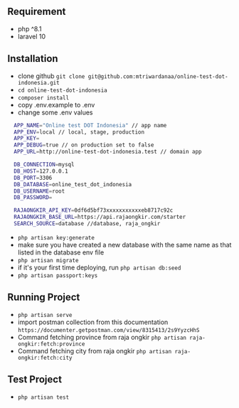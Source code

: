 ## Requirement
- php ^8.1
- laravel 10

## Installation

- clone github ``` git clone git@github.com:mtriwardanaa/online-test-dot-indonesia.git ```
- ``` cd online-test-dot-indonesia ```
- ``` composer install ```
- copy .env.example to .env
- change some .env values

```bash
  APP_NAME="Online test DOT Indonesia" // app name
  APP_ENV=local // local, stage, production
  APP_KEY=
  APP_DEBUG=true // on production set to false
  APP_URL=http://online-test-dot-indonesia.test // domain app

  DB_CONNECTION=mysql
  DB_HOST=127.0.0.1
  DB_PORT=3306
  DB_DATABASE=online_test_dot_indonesia
  DB_USERNAME=root
  DB_PASSWORD=

  RAJAONGKIR_API_KEY=0df6d5bf73xxxxxxxxxxxeb8717c92c
  RAJAONGKIR_BASE_URL=https://api.rajaongkir.com/starter
  SEARCH_SOURCE=database //database, raja_ongkir
```

- ``` php artisan key:generate ```
- make sure you have created a new database with the same name as that listed in the database env file
- ``` php artisan migrate ```
- if it's your first time deploying, run ``` php artisan db:seed ```
- ```php artisan passport:keys```


## Running Project

- ``` php artisan serve ```
- import postman collection from this documentation ``` https://documenter.getpostman.com/view/8315413/2s9YyzcHhS ```
- Command fetching province from raja ongkir ``` php artisan raja-ongkir:fetch:province ```
- Command fetching city from raja ongkir ``` php artisan raja-ongkir:fetch:city ```

## Test Project
- ``` php artisan test ```
